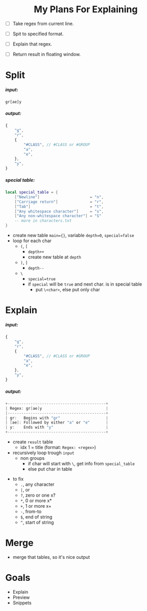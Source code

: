 <h1 align="center"> My Plans For Explaining </h1>

- [ ] Take regex from current line.
- [ ] Spit to specified format.
- [ ] Explain that regex.
- [ ] Return result in floating window.


# Split

##### input: 
```
gr[ae]y
```

##### output: 
```js
{
    "g",
    "r",
    {
        "#CLASS", // #CLASS or #GROUP
        "a",
        "e",
    },
    "y",
}
```

##### special table: 
```lua
local special_table = {
    ["Newline"]                      = "n",
    ["Carriage return"]              = "r",
    ["Tab"]                          = "t",
    ["Any whitespace character"]     = "s",
    ["Any non-whitespace character"] = "S"
    -- more in characters.txt
}
```

- create new table `main={}`, variable `depth=0`, `special=false`
- loop for each char
    - `(`, `[`
        - `depth++`
        - create new table at `depth`
    - `)`, `]`
        - `depth--`
    - `\`
        - `special=true`
        - if `special` will be `true` and next char. is in special table
            - put `\<char>`, else put only char


# Explain

##### input: 
```js
{
    "g",
    "r",
    {
        "#CLASS", // #CLASS or #GROUP
        "a",
        "e",
    },
    "y",
}
```

##### output: 
```c
+-------------------------------------------+
| Regex: gr[ae]y                            |
|-------------------------------------------+
| gr:   Begins with "gr"                    |
| [ae]: Followed by either "a" or "e"       |
| y:    Ends with "y"                       |
+-------------------------------------------+
```

- create `result` table
    - idx 1 = title (format: `Regex: <regex>`)
- recursively loop trough `input`
    - non groups
        - if char will start with `\`, get info from `special_table`
        - else put char in table

<!-- TODO -->
- to fix
    - `.`, any character
    - `|`, or
    - `?`, zero or one x?
    - `*`, 0 or more x*
    - `+`, 1 or more x+
    - `-`, from-to
    - `$`, end of string
    - `^`, start of string


# Merge
- merge that tables, so it's nice output


# Goals
- Explain
- Preview
- Snippets
